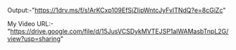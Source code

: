 Output:-"https://1drv.ms/f/s!ArKCxp109EfSjZIjpWntcJyFvlTNdQ?e=8cGiZc"

My Video URL:-"https://drive.google.com/file/d/15JusVCSDykMVTEJSP1alWAMasbTnpL2G/view?usp=sharing"